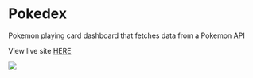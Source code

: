 # Pokedex
Pokemon playing card dashboard that fetches data from a Pokemon API

View live site <a href="https://pokemon-card-app.netlify.app">HERE</a>

<img src="![mockup 1](https://user-images.githubusercontent.com/80648658/187249256-df9d761d-2381-49c7-aefa-e7e7884e3ab8.PNG)">

